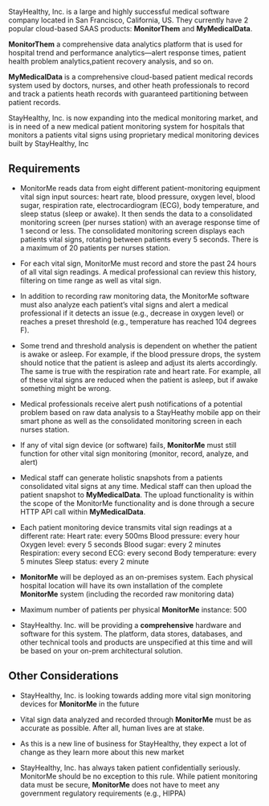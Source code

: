 StayHealthy, Inc. is a large and highly successful medical software company located in San Francisco, California, US. They currently have 2 popular cloud-based SAAS products: **MonitorThem** and **MyMedicalData**.

**MonitorThem** a comprehensive data analytics platform that is used for hospital trend and performance analytics—alert response times, patient health problem analytics,patient recovery analysis, and so on.

**MyMedicalData** is a comprehensive cloud-based patient medical records system used by doctors, nurses, and other heath professionals to record and track a patients heath records with guaranteed partitioning between patient records.

StayHealthy, Inc. is now expanding into the medical monitoring market, and is in need of a new medical patient monitoring system for hospitals that monitors a patients vital signs using proprietary medical monitoring devices built by StayHealthy, Inc

## Requirements
- MonitorMe reads data from eight different patient-monitoring equipment vital sign input sources: heart rate, blood pressure, oxygen level, blood sugar, respiration rate, electrocardiogram (ECG), body temperature, and sleep status (sleep or awake). It then sends the data to a consolidated monitoring screen (per nurses station) with an average response time of 1 second or less. The consolidated monitoring screen displays each patients vital signs, rotating between patients every 5 seconds. There is a maximum of 20 patients per nurses station.

- For each vital sign, MonitorMe must record and store the past 24 hours of all vital sign readings. A medical professional can review this history, filtering on time range as well as vital sign. 

- In addition to recording raw monitoring data, the MonitorMe software must also analyze each patient’s vital signs and alert a medical professional if it detects an issue (e.g., decrease in oxygen level) or reaches a preset threshold (e.g., temperature has reached 104 degrees F).

- Some trend and threshold analysis is dependent on whether the patient is awake or asleep. For example, if the blood pressure drops, the system should notice that the patient is asleep and adjust its alerts accordingly. The same is true with the respiration rate and heart rate. For example, all of these vital signs are reduced when the patient is asleep, but if awake something might be wrong.

- Medical professionals receive alert push notifications of a potential problem based on raw data analysis to a StayHeathy mobile app on their smart phone as well as the consolidated monitoring screen in each nurses station.

- If any of vital sign device (or software) fails, **MonitorMe** must still function for other vital sign monitoring (monitor, record, analyze, and alert)

- Medical staff can generate holistic snapshots from a patients consolidated vital signs at any time. Medical staff can then upload the patient snapshot to **MyMedicalData**. The upload functionality is within the scope of the MonitorMe functionality and is done through a secure HTTP API call within **MyMedicalData**.

- Each patient monitoring device transmits vital sign readings at a different rate:
Heart rate: every 500ms
Blood pressure: every hour
Oxygen level: every 5 seconds
Blood sugar: every 2 minutes
Respiration: every second
ECG: every second
Body temperature: every 5 minutes
Sleep status: every 2 minute

- **MonitorMe** will be deployed as an on-premises system. Each physical hospital location will have its own installation of the complete **MonitorMe** system (including the recorded raw monitoring data)

- Maximum number of patients per physical **MonitorMe** instance: 500

-  StayHealthy. Inc. will be providing a **comprehensive** hardware and software for this system. The platform, data stores, databases, and other technical tools and products are unspecified at this time and will be based on your on-prem architectural solution.

## Other Considerations

- StayHealthy, Inc. is looking towards adding more vital sign monitoring devices for **MonitorMe** in the future

- Vital sign data analyzed and recorded through **MonitorMe** must be as accurate as possible. After all, human lives are at stake.

- As this is a new line of business for StayHealthy, they expect a lot of change as they learn more about this new market

- StayHealthy, Inc. has always taken patient confidentially seriously. MonitorMe should be no exception to this rule. While patient monitoring data must be secure, **MonitorMe** does not have to meet any government regulatory requirements (e.g., HIPPA)